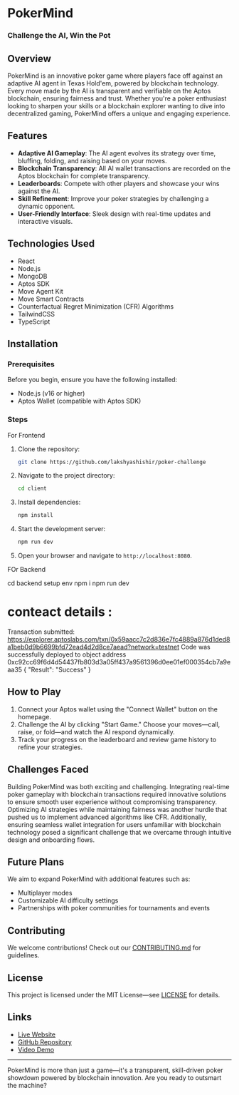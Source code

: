 # PokerMind
### Challenge the AI, Win the Pot

## Overview
PokerMind is an innovative poker game where players face off against an adaptive AI agent in Texas Hold'em, powered by blockchain technology. Every move made by the AI is transparent and verifiable on the Aptos blockchain, ensuring fairness and trust. Whether you're a poker enthusiast looking to sharpen your skills or a blockchain explorer wanting to dive into decentralized gaming, PokerMind offers a unique and engaging experience.

## Features
- **Adaptive AI Gameplay**: The AI agent evolves its strategy over time, bluffing, folding, and raising based on your moves.
- **Blockchain Transparency**: All AI wallet transactions are recorded on the Aptos blockchain for complete transparency.
- **Leaderboards**: Compete with other players and showcase your wins against the AI.
- **Skill Refinement**: Improve your poker strategies by challenging a dynamic opponent.
- **User-Friendly Interface**: Sleek design with real-time updates and interactive visuals.

## Technologies Used
- React
- Node.js
- MongoDB
- Aptos SDK
- Move Agent Kit
- Move Smart Contracts
- Counterfactual Regret Minimization (CFR) Algorithms
- TailwindCSS
- TypeScript

## Installation

### Prerequisites
Before you begin, ensure you have the following installed:
- Node.js (v16 or higher)
- Aptos Wallet (compatible with Aptos SDK)

### Steps
For Frontend
1. Clone the repository:
   ```bash
   git clone https://github.com/lakshyashishir/poker-challenge
   ```

2. Navigate to the project directory:
   ```bash
   cd client
   ```

3. Install dependencies:
   ```bash
   npm install
   ```

4. Start the development server:
   ```bash
   npm run dev
   ```

5. Open your browser and navigate to `http://localhost:8080`.

FOr Backend

cd backend
setup env
npm i 
npm run dev

# conteact details :

Transaction submitted: https://explorer.aptoslabs.com/txn/0x59aacc7c2d836e7fc4889a876d1ded8a1beb0d9b6699bfd72ead4d2d8ce7aead?network=testnet
Code was successfully deployed to object address 0xc92cc69f6d4d54437fb803d3a05ff437a9561396d0ee01ef000354cb7a9eaa35
{
  "Result": "Success"
}

## How to Play
1. Connect your Aptos wallet using the "Connect Wallet" button on the homepage.
2. Challenge the AI by clicking "Start Game." Choose your moves—call, raise, or fold—and watch the AI respond dynamically.
3. Track your progress on the leaderboard and review game history to refine your strategies.

## Challenges Faced
Building PokerMind was both exciting and challenging. Integrating real-time poker gameplay with blockchain transactions required innovative solutions to ensure smooth user experience without compromising transparency. Optimizing AI strategies while maintaining fairness was another hurdle that pushed us to implement advanced algorithms like CFR. Additionally, ensuring seamless wallet integration for users unfamiliar with blockchain technology posed a significant challenge that we overcame through intuitive design and onboarding flows.

## Future Plans
We aim to expand PokerMind with additional features such as:
- Multiplayer modes
- Customizable AI difficulty settings
- Partnerships with poker communities for tournaments and events

## Contributing
We welcome contributions! Check out our [CONTRIBUTING.md](CONTRIBUTING.md) for guidelines.

## License
This project is licensed under the MIT License—see [LICENSE](LICENSE) for details.

## Links
- [Live Website](#)
- [GitHub Repository](#)
- [Video Demo](#)

---

PokerMind is more than just a game—it's a transparent, skill-driven poker showdown powered by blockchain innovation. Are you ready to outsmart the machine?

